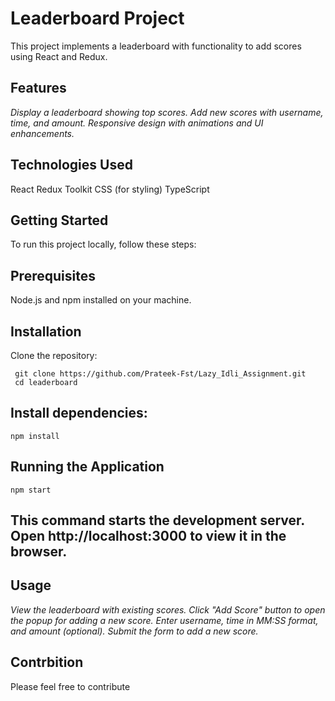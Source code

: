 # Leaderboard Project

This project implements a leaderboard with functionality to add scores using React and Redux.

## Features

*Display a leaderboard showing top scores.*
*Add new scores with username, time, and amount.*
*Responsive design with animations and UI enhancements.*
## Technologies Used

React
Redux Toolkit
CSS (for styling)
TypeScript
## Getting Started

To run this project locally, follow these steps:

## Prerequisites
Node.js and npm installed on your machine.
## Installation
Clone the repository:

```
 git clone https://github.com/Prateek-Fst/Lazy_Idli_Assignment.git
 cd leaderboard
```
## Install dependencies:

```
npm install
```
## Running the Application
```
npm start
```
## This command starts the development server. Open http://localhost:3000 to view it in the browser.

## Usage
*View the leaderboard with existing scores.*
*Click "Add Score" button to open the popup for adding a new score.*
*Enter username, time in MM:SS*
*format, and amount (optional).*
*Submit the form to add a new score.*
## Contrbition
Please feel free to contribute 
